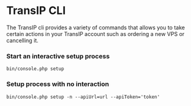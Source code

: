 # TransIP CLI
The TransIP cli provides a variety of commands that allows you to take certain actions in your TransIP account such as ordering a new VPS or cancelling it.

### Start an interactive setup process
```
bin/console.php setup
```

### Setup process with no interaction
```
bin/console.php setup -n --apiUrl=url --apiToken='token'
```
